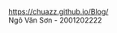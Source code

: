 https://chuazz.github.io/Blog/                                                                                                                                                    
Ngô Văn Sơn - 2001202222

